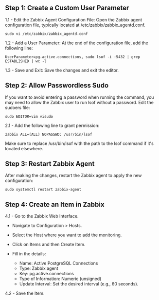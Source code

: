 ## Step 1: Create a Custom User Parameter
1.1 - Edit the Zabbix Agent Configuration File: Open the Zabbix agent configuration file, typically located at /etc/zabbix/zabbix_agentd.conf.

```
sudo vi /etc/zabbix/zabbix_agentd.conf
```

1.2 - Add a User Parameter: At the end of the configuration file, add the following line:

```
UserParameter=pg.active.connections, sudo lsof -i :5432 | grep ESTABLISHED | wc -l
```

1.3 - Save and Exit: Save the changes and exit the editor.

## Step 2: Allow Passwordless Sudo
If you want to avoid entering a password when running the command, you may need to allow the Zabbix user to run lsof without a password. Edit the sudoers file:

```
sudo EDITOR=vim visudo
```
2.1 - Add the following line to grant permission:

```
zabbix ALL=(ALL) NOPASSWD: /usr/bin/lsof
```
Make sure to replace /usr/bin/lsof with the path to the lsof command if it's located elsewhere.

## Step 3: Restart Zabbix Agent
After making the changes, restart the Zabbix agent to apply the new configuration:

```
sudo systemctl restart zabbix-agent
```

## Step 4: Create an Item in Zabbix
4.1 - Go to the Zabbix Web Interface.

- Navigate to Configuration > Hosts.

- Select the Host where you want to add the monitoring.

- Click on Items and then Create Item.

- Fill in the details:

  - Name: Active PostgreSQL Connections
  - Type: Zabbix agent
  - Key: pg.active.connections
  - Type of Information: Numeric (unsigned)
  - Update Interval: Set the desired interval (e.g., 60 seconds).

4.2 - Save the Item.
